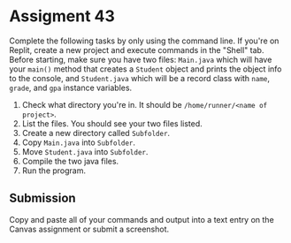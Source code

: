 # Assigment 43

Complete the following tasks by only using the command line. If you're on Replit, create a new project and execute commands in the "Shell" tab. Before starting, make sure you have two files: `Main.java` which will have your `main()` method that creates a `Student` object and prints the object info to the console, and `Student.java` which will be a record class with `name`, `grade`, and `gpa` instance variables.

1. Check what directory you're in. It should be `/home/runner/<name of project>`.
1. List the files. You should see your two files listed.
1. Create a new directory called `Subfolder`.
1. Copy `Main.java` into `Subfolder`.
1. Move `Student.java` into `Subfolder`.
1. Compile the two java files.
1. Run the program.

## Submission

Copy and paste all of your commands and output into a text entry on the Canvas assignment or submit a screenshot.

